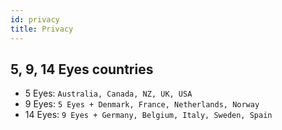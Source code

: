 ```yaml
---
id: privacy
title: Privacy
---
```


## 5, 9, 14 Eyes countries

- 5 Eyes: `Australia, Canada, NZ, UK, USA`
- 9 Eyes: `5 Eyes + Denmark, France, Netherlands, Norway`
- 14 Eyes: `9 Eyes + Germany, Belgium, Italy, Sweden, Spain`

